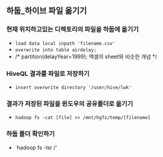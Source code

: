﻿## 하둡_하이브 파일 옮기기


### 현재 위치하고있는 디렉토리의 파일을 하둡에 옮기기 
- `load data local inpath 'filename.csv'`
- `overwrite into table airdelay;` 
- /* partition(delayYear=1999); 엑셀의 sheet와 비슷한 개념 */


### HiveQL 결과를 파일로 저장하기
- `insert overwrite directory '/user/hive/lwk'` 

### 결과가 저장된 파일을 윈도우의 공유폴더로 옮기기 
- `hadoop fs -cat [file] >> /mnt/hgfs/temp/[filename]` 


### 하둡 폴더 확인하기 
- `hadoop fs -lsr /'  
